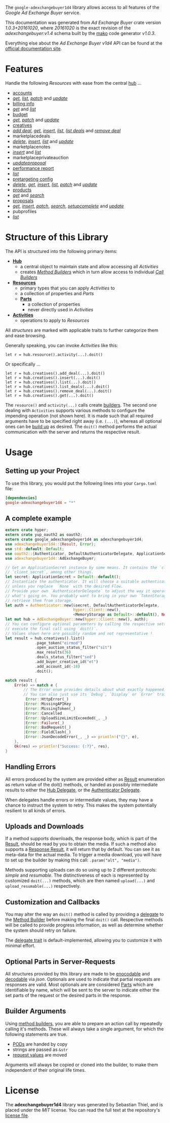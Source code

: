 <!---
DO NOT EDIT !
This file was generated automatically from 'src/mako/api/README.md.mako'
DO NOT EDIT !
-->
The `google-adexchangebuyer1d4` library allows access to all features of the *Google Ad Exchange Buyer* service.

This documentation was generated from *Ad Exchange Buyer* crate version *1.0.3+20161020*, where *20161020* is the exact revision of the *adexchangebuyer:v1.4* schema built by the [mako](http://www.makotemplates.org/) code generator *v1.0.3*.

Everything else about the *Ad Exchange Buyer* *v1d4* API can be found at the
[official documentation site](https://developers.google.com/ad-exchange/buyer-rest).
# Features

Handle the following *Resources* with ease from the central [hub](https://docs.rs/google-adexchangebuyer1d4/1.0.3+20161020/google_adexchangebuyer1d4/struct.AdExchangeBuyer.html) ... 

* [accounts](https://docs.rs/google-adexchangebuyer1d4/1.0.3+20161020/google_adexchangebuyer1d4/struct.Account.html)
 * [*get*](https://docs.rs/google-adexchangebuyer1d4/1.0.3+20161020/google_adexchangebuyer1d4/struct.AccountGetCall.html), [*list*](https://docs.rs/google-adexchangebuyer1d4/1.0.3+20161020/google_adexchangebuyer1d4/struct.AccountListCall.html), [*patch*](https://docs.rs/google-adexchangebuyer1d4/1.0.3+20161020/google_adexchangebuyer1d4/struct.AccountPatchCall.html) and [*update*](https://docs.rs/google-adexchangebuyer1d4/1.0.3+20161020/google_adexchangebuyer1d4/struct.AccountUpdateCall.html)
* [billing info](https://docs.rs/google-adexchangebuyer1d4/1.0.3+20161020/google_adexchangebuyer1d4/struct.BillingInfo.html)
 * [*get*](https://docs.rs/google-adexchangebuyer1d4/1.0.3+20161020/google_adexchangebuyer1d4/struct.BillingInfoGetCall.html) and [*list*](https://docs.rs/google-adexchangebuyer1d4/1.0.3+20161020/google_adexchangebuyer1d4/struct.BillingInfoListCall.html)
* [budget](https://docs.rs/google-adexchangebuyer1d4/1.0.3+20161020/google_adexchangebuyer1d4/struct.Budget.html)
 * [*get*](https://docs.rs/google-adexchangebuyer1d4/1.0.3+20161020/google_adexchangebuyer1d4/struct.BudgetGetCall.html), [*patch*](https://docs.rs/google-adexchangebuyer1d4/1.0.3+20161020/google_adexchangebuyer1d4/struct.BudgetPatchCall.html) and [*update*](https://docs.rs/google-adexchangebuyer1d4/1.0.3+20161020/google_adexchangebuyer1d4/struct.BudgetUpdateCall.html)
* [creatives](https://docs.rs/google-adexchangebuyer1d4/1.0.3+20161020/google_adexchangebuyer1d4/struct.Creative.html)
 * [*add deal*](https://docs.rs/google-adexchangebuyer1d4/1.0.3+20161020/google_adexchangebuyer1d4/struct.CreativeAddDealCall.html), [*get*](https://docs.rs/google-adexchangebuyer1d4/1.0.3+20161020/google_adexchangebuyer1d4/struct.CreativeGetCall.html), [*insert*](https://docs.rs/google-adexchangebuyer1d4/1.0.3+20161020/google_adexchangebuyer1d4/struct.CreativeInsertCall.html), [*list*](https://docs.rs/google-adexchangebuyer1d4/1.0.3+20161020/google_adexchangebuyer1d4/struct.CreativeListCall.html), [*list deals*](https://docs.rs/google-adexchangebuyer1d4/1.0.3+20161020/google_adexchangebuyer1d4/struct.CreativeListDealCall.html) and [*remove deal*](https://docs.rs/google-adexchangebuyer1d4/1.0.3+20161020/google_adexchangebuyer1d4/struct.CreativeRemoveDealCall.html)
* marketplacedeals
 * [*delete*](https://docs.rs/google-adexchangebuyer1d4/1.0.3+20161020/google_adexchangebuyer1d4/struct.MarketplacedealDeleteCall.html), [*insert*](https://docs.rs/google-adexchangebuyer1d4/1.0.3+20161020/google_adexchangebuyer1d4/struct.MarketplacedealInsertCall.html), [*list*](https://docs.rs/google-adexchangebuyer1d4/1.0.3+20161020/google_adexchangebuyer1d4/struct.MarketplacedealListCall.html) and [*update*](https://docs.rs/google-adexchangebuyer1d4/1.0.3+20161020/google_adexchangebuyer1d4/struct.MarketplacedealUpdateCall.html)
* marketplacenotes
 * [*insert*](https://docs.rs/google-adexchangebuyer1d4/1.0.3+20161020/google_adexchangebuyer1d4/struct.MarketplacenoteInsertCall.html) and [*list*](https://docs.rs/google-adexchangebuyer1d4/1.0.3+20161020/google_adexchangebuyer1d4/struct.MarketplacenoteListCall.html)
* marketplaceprivateauction
 * [*updateproposal*](https://docs.rs/google-adexchangebuyer1d4/1.0.3+20161020/google_adexchangebuyer1d4/struct.MarketplaceprivateauctionUpdateproposalCall.html)
* [performance report](https://docs.rs/google-adexchangebuyer1d4/1.0.3+20161020/google_adexchangebuyer1d4/struct.PerformanceReport.html)
 * [*list*](https://docs.rs/google-adexchangebuyer1d4/1.0.3+20161020/google_adexchangebuyer1d4/struct.PerformanceReportListCall.html)
* [pretargeting config](https://docs.rs/google-adexchangebuyer1d4/1.0.3+20161020/google_adexchangebuyer1d4/struct.PretargetingConfig.html)
 * [*delete*](https://docs.rs/google-adexchangebuyer1d4/1.0.3+20161020/google_adexchangebuyer1d4/struct.PretargetingConfigDeleteCall.html), [*get*](https://docs.rs/google-adexchangebuyer1d4/1.0.3+20161020/google_adexchangebuyer1d4/struct.PretargetingConfigGetCall.html), [*insert*](https://docs.rs/google-adexchangebuyer1d4/1.0.3+20161020/google_adexchangebuyer1d4/struct.PretargetingConfigInsertCall.html), [*list*](https://docs.rs/google-adexchangebuyer1d4/1.0.3+20161020/google_adexchangebuyer1d4/struct.PretargetingConfigListCall.html), [*patch*](https://docs.rs/google-adexchangebuyer1d4/1.0.3+20161020/google_adexchangebuyer1d4/struct.PretargetingConfigPatchCall.html) and [*update*](https://docs.rs/google-adexchangebuyer1d4/1.0.3+20161020/google_adexchangebuyer1d4/struct.PretargetingConfigUpdateCall.html)
* [products](https://docs.rs/google-adexchangebuyer1d4/1.0.3+20161020/google_adexchangebuyer1d4/struct.Product.html)
 * [*get*](https://docs.rs/google-adexchangebuyer1d4/1.0.3+20161020/google_adexchangebuyer1d4/struct.ProductGetCall.html) and [*search*](https://docs.rs/google-adexchangebuyer1d4/1.0.3+20161020/google_adexchangebuyer1d4/struct.ProductSearchCall.html)
* [proposals](https://docs.rs/google-adexchangebuyer1d4/1.0.3+20161020/google_adexchangebuyer1d4/struct.Proposal.html)
 * [*get*](https://docs.rs/google-adexchangebuyer1d4/1.0.3+20161020/google_adexchangebuyer1d4/struct.ProposalGetCall.html), [*insert*](https://docs.rs/google-adexchangebuyer1d4/1.0.3+20161020/google_adexchangebuyer1d4/struct.ProposalInsertCall.html), [*patch*](https://docs.rs/google-adexchangebuyer1d4/1.0.3+20161020/google_adexchangebuyer1d4/struct.ProposalPatchCall.html), [*search*](https://docs.rs/google-adexchangebuyer1d4/1.0.3+20161020/google_adexchangebuyer1d4/struct.ProposalSearchCall.html), [*setupcomplete*](https://docs.rs/google-adexchangebuyer1d4/1.0.3+20161020/google_adexchangebuyer1d4/struct.ProposalSetupcompleteCall.html) and [*update*](https://docs.rs/google-adexchangebuyer1d4/1.0.3+20161020/google_adexchangebuyer1d4/struct.ProposalUpdateCall.html)
* pubprofiles
 * [*list*](https://docs.rs/google-adexchangebuyer1d4/1.0.3+20161020/google_adexchangebuyer1d4/struct.PubprofileListCall.html)




# Structure of this Library

The API is structured into the following primary items:

* **[Hub](https://docs.rs/google-adexchangebuyer1d4/1.0.3+20161020/google_adexchangebuyer1d4/struct.AdExchangeBuyer.html)**
    * a central object to maintain state and allow accessing all *Activities*
    * creates [*Method Builders*](https://docs.rs/google-adexchangebuyer1d4/1.0.3+20161020/google_adexchangebuyer1d4/trait.MethodsBuilder.html) which in turn
      allow access to individual [*Call Builders*](https://docs.rs/google-adexchangebuyer1d4/1.0.3+20161020/google_adexchangebuyer1d4/trait.CallBuilder.html)
* **[Resources](https://docs.rs/google-adexchangebuyer1d4/1.0.3+20161020/google_adexchangebuyer1d4/trait.Resource.html)**
    * primary types that you can apply *Activities* to
    * a collection of properties and *Parts*
    * **[Parts](https://docs.rs/google-adexchangebuyer1d4/1.0.3+20161020/google_adexchangebuyer1d4/trait.Part.html)**
        * a collection of properties
        * never directly used in *Activities*
* **[Activities](https://docs.rs/google-adexchangebuyer1d4/1.0.3+20161020/google_adexchangebuyer1d4/trait.CallBuilder.html)**
    * operations to apply to *Resources*

All *structures* are marked with applicable traits to further categorize them and ease browsing.

Generally speaking, you can invoke *Activities* like this:

```Rust,ignore
let r = hub.resource().activity(...).doit()
```

Or specifically ...

```ignore
let r = hub.creatives().add_deal(...).doit()
let r = hub.creatives().insert(...).doit()
let r = hub.creatives().list(...).doit()
let r = hub.creatives().list_deals(...).doit()
let r = hub.creatives().remove_deal(...).doit()
let r = hub.creatives().get(...).doit()
```

The `resource()` and `activity(...)` calls create [builders][builder-pattern]. The second one dealing with `Activities` 
supports various methods to configure the impending operation (not shown here). It is made such that all required arguments have to be 
specified right away (i.e. `(...)`), whereas all optional ones can be [build up][builder-pattern] as desired.
The `doit()` method performs the actual communication with the server and returns the respective result.

# Usage

## Setting up your Project

To use this library, you would put the following lines into your `Cargo.toml` file:

```toml
[dependencies]
google-adexchangebuyer1d4 = "*"
```

## A complete example

```Rust
extern crate hyper;
extern crate yup_oauth2 as oauth2;
extern crate google_adexchangebuyer1d4 as adexchangebuyer1d4;
use adexchangebuyer1d4::{Result, Error};
use std::default::Default;
use oauth2::{Authenticator, DefaultAuthenticatorDelegate, ApplicationSecret, MemoryStorage};
use adexchangebuyer1d4::AdExchangeBuyer;

// Get an ApplicationSecret instance by some means. It contains the `client_id` and 
// `client_secret`, among other things.
let secret: ApplicationSecret = Default::default();
// Instantiate the authenticator. It will choose a suitable authentication flow for you, 
// unless you replace  `None` with the desired Flow.
// Provide your own `AuthenticatorDelegate` to adjust the way it operates and get feedback about 
// what's going on. You probably want to bring in your own `TokenStorage` to persist tokens and
// retrieve them from storage.
let auth = Authenticator::new(&secret, DefaultAuthenticatorDelegate,
                              hyper::Client::new(),
                              <MemoryStorage as Default>::default(), None);
let mut hub = AdExchangeBuyer::new(hyper::Client::new(), auth);
// You can configure optional parameters by calling the respective setters at will, and
// execute the final call using `doit()`.
// Values shown here are possibly random and not representative !
let result = hub.creatives().list()
             .page_token("eirmod")
             .open_auction_status_filter("sit")
             .max_results(36)
             .deals_status_filter("sed")
             .add_buyer_creative_id("et")
             .add_account_id(-18)
             .doit();

match result {
    Err(e) => match e {
        // The Error enum provides details about what exactly happened.
        // You can also just use its `Debug`, `Display` or `Error` traits
         Error::HttpError(_)
        |Error::MissingAPIKey
        |Error::MissingToken(_)
        |Error::Cancelled
        |Error::UploadSizeLimitExceeded(_, _)
        |Error::Failure(_)
        |Error::BadRequest(_)
        |Error::FieldClash(_)
        |Error::JsonDecodeError(_, _) => println!("{}", e),
    },
    Ok(res) => println!("Success: {:?}", res),
}

```
## Handling Errors

All errors produced by the system are provided either as [Result](https://docs.rs/google-adexchangebuyer1d4/1.0.3+20161020/google_adexchangebuyer1d4/enum.Result.html) enumeration as return value of 
the doit() methods, or handed as possibly intermediate results to either the 
[Hub Delegate](https://docs.rs/google-adexchangebuyer1d4/1.0.3+20161020/google_adexchangebuyer1d4/trait.Delegate.html), or the [Authenticator Delegate](https://docs.rs/yup-oauth2/*/yup_oauth2/trait.AuthenticatorDelegate.html).

When delegates handle errors or intermediate values, they may have a chance to instruct the system to retry. This 
makes the system potentially resilient to all kinds of errors.

## Uploads and Downloads
If a method supports downloads, the response body, which is part of the [Result](https://docs.rs/google-adexchangebuyer1d4/1.0.3+20161020/google_adexchangebuyer1d4/enum.Result.html), should be
read by you to obtain the media.
If such a method also supports a [Response Result](https://docs.rs/google-adexchangebuyer1d4/1.0.3+20161020/google_adexchangebuyer1d4/trait.ResponseResult.html), it will return that by default.
You can see it as meta-data for the actual media. To trigger a media download, you will have to set up the builder by making
this call: `.param("alt", "media")`.

Methods supporting uploads can do so using up to 2 different protocols: 
*simple* and *resumable*. The distinctiveness of each is represented by customized 
`doit(...)` methods, which are then named `upload(...)` and `upload_resumable(...)` respectively.

## Customization and Callbacks

You may alter the way an `doit()` method is called by providing a [delegate](https://docs.rs/google-adexchangebuyer1d4/1.0.3+20161020/google_adexchangebuyer1d4/trait.Delegate.html) to the 
[Method Builder](https://docs.rs/google-adexchangebuyer1d4/1.0.3+20161020/google_adexchangebuyer1d4/trait.CallBuilder.html) before making the final `doit()` call. 
Respective methods will be called to provide progress information, as well as determine whether the system should 
retry on failure.

The [delegate trait](https://docs.rs/google-adexchangebuyer1d4/1.0.3+20161020/google_adexchangebuyer1d4/trait.Delegate.html) is default-implemented, allowing you to customize it with minimal effort.

## Optional Parts in Server-Requests

All structures provided by this library are made to be [enocodable](https://docs.rs/google-adexchangebuyer1d4/1.0.3+20161020/google_adexchangebuyer1d4/trait.RequestValue.html) and 
[decodable](https://docs.rs/google-adexchangebuyer1d4/1.0.3+20161020/google_adexchangebuyer1d4/trait.ResponseResult.html) via *json*. Optionals are used to indicate that partial requests are responses 
are valid.
Most optionals are are considered [Parts](https://docs.rs/google-adexchangebuyer1d4/1.0.3+20161020/google_adexchangebuyer1d4/trait.Part.html) which are identifiable by name, which will be sent to 
the server to indicate either the set parts of the request or the desired parts in the response.

## Builder Arguments

Using [method builders](https://docs.rs/google-adexchangebuyer1d4/1.0.3+20161020/google_adexchangebuyer1d4/trait.CallBuilder.html), you are able to prepare an action call by repeatedly calling it's methods.
These will always take a single argument, for which the following statements are true.

* [PODs][wiki-pod] are handed by copy
* strings are passed as `&str`
* [request values](https://docs.rs/google-adexchangebuyer1d4/1.0.3+20161020/google_adexchangebuyer1d4/trait.RequestValue.html) are moved

Arguments will always be copied or cloned into the builder, to make them independent of their original life times.

[wiki-pod]: http://en.wikipedia.org/wiki/Plain_old_data_structure
[builder-pattern]: http://en.wikipedia.org/wiki/Builder_pattern
[google-go-api]: https://github.com/google/google-api-go-client

# License
The **adexchangebuyer1d4** library was generated by Sebastian Thiel, and is placed 
under the *MIT* license.
You can read the full text at the repository's [license file][repo-license].

[repo-license]: https://github.com/Byron/google-apis-rsblob/master/LICENSE.md
